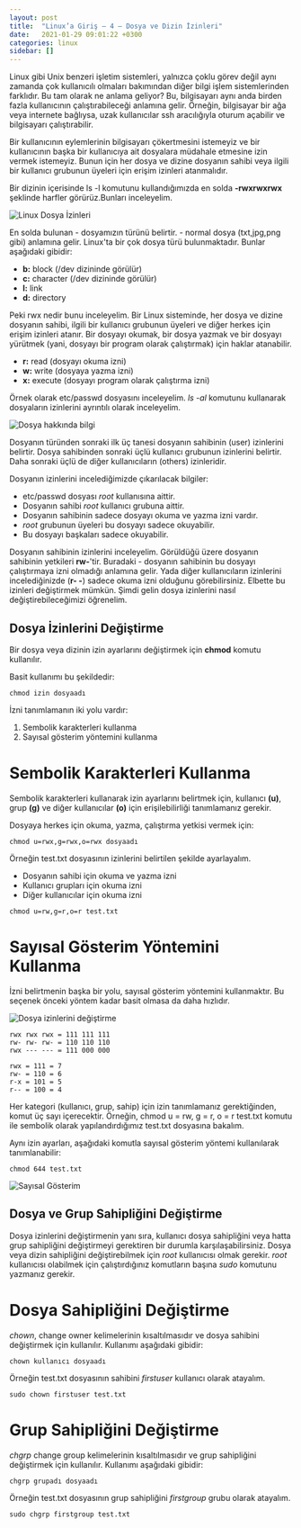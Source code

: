 ```yaml
---
layout: post
title:  "Linux’a Giriş — 4 — Dosya ve Dizin İzinleri"
date:   2021-01-29 09:01:22 +0300
categories: linux
sidebar: []
---
```


Linux gibi Unix benzeri işletim sistemleri, yalnızca çoklu görev değil aynı zamanda çok kullanıcılı olmaları bakımından diğer bilgi işlem sistemlerinden farklıdır. Bu tam olarak ne anlama geliyor? Bu, bilgisayarı aynı anda birden fazla kullanıcının çalıştırabileceği anlamına gelir. Örneğin, bilgisayar bir ağa veya internete bağlıysa, uzak kullanıcılar ssh aracılığıyla oturum açabilir ve bilgisayarı çalıştırabilir.

Bir kullanıcının eylemlerinin bilgisayarı çökertmesini istemeyiz ve bir kullanıcının başka bir kullanıcıya ait dosyalara müdahale etmesine izin vermek istemeyiz. Bunun için her dosya ve dizine dosyanın sahibi veya ilgili bir kullanıcı grubunun üyeleri için erişim izinleri atanmalıdır. 

Bir dizinin içerisinde ls -l komutunu kullandığımızda en solda **-rwxrwxrwx** şeklinde harfler görürüz.Bunları inceleyelim.

![Linux Dosya İzinleri](https://i.ibb.co/yQbRYDw/file-permissions.png)

 En solda bulunan - dosyamızın türünü belirtir. - normal dosya (txt,jpg,png gibi) anlamına gelir. Linux'ta bir çok dosya türü bulunmaktadır. Bunlar aşağıdaki gibidir: 

- **b:** block (/dev dizininde görülür)
- **c:** character (/dev dizininde görülür)
- **l:** link
- **d:** directory 

Peki rwx nedir bunu inceleyelim. Bir Linux sisteminde, her dosya ve dizine dosyanın sahibi, ilgili bir kullanıcı grubunun üyeleri ve diğer herkes için erişim izinleri atanır. Bir dosyayı okumak, bir dosya yazmak ve bir dosyayı yürütmek (yani, dosyayı bir program olarak çalıştırmak) için haklar atanabilir.

- **r:** read (dosyayı okuma izni)
- **w:** write (dosyaya yazma izni)
- **x:** execute (dosyayı program olarak çalıştırma izni)

Örnek olarak etc/passwd dosyasını inceleyelim. *ls -al* komutunu kullanarak dosyaların izinlerini ayrıntılı olarak inceleyelim.

![Dosya hakkında bilgi](https://i.ibb.co/7YLtccK/terminal.png)

Dosyanın türünden sonraki ilk üç tanesi dosyanın sahibinin (user) izinlerini belirtir. Dosya sahibinden sonraki üçlü kullanıcı grubunun izinlerini belirtir. Daha sonraki üçlü de diğer kullanıcıların (others) izinleridir. 

Dosyanın izinlerini incelediğimizde çıkarılacak bilgiler:

- etc/passwd dosyası *root* kullanısına aittir. 
- Dosyanın sahibi *root* kullanıcı grubuna aittir.
- Dosyanın sahibinin sadece dosyayı okuma ve yazma izni vardır. 
- *root* grubunun üyeleri bu dosyayı sadece okuyabilir. 
- Bu dosyayı başkaları sadece okuyabilir.

Dosyanın sahibinin izinlerini inceleyelim. Görüldüğü üzere dosyanın sahibinin yetkileri **rw-**'tir. Buradaki - dosyanın sahibinin bu dosyayı çalıştırmaya izni olmadığı anlamına gelir. Yada diğer kullanıcıların izinlerini incelediğinizde (**r- -**) sadece okuma izni olduğunu görebilirsiniz. Elbette bu izinleri değiştirmek mümkün. Şimdi gelin dosya izinlerini nasıl değiştirebileceğimizi öğrenelim.

## Dosya İzinlerini Değiştirme

Bir dosya veya dizinin izin ayarlarını değiştirmek için **chmod** komutu kullanılır. 

Basit kullanımı bu şekildedir: 

```
chmod izin dosyaadı
```

İzni tanımlamanın iki yolu vardır: 

1. Sembolik karakterleri kullanma 
2. Sayısal gösterim yöntemini kullanma


# Sembolik Karakterleri Kullanma

Sembolik karakterleri kullanarak izin ayarlarını belirtmek için, kullanıcı **(u)**, grup **(g)** ve diğer kullanıcılar **(o)** için erişilebilirliği tanımlamanız gerekir.

Dosyaya herkes için okuma, yazma, çalıştırma yetkisi vermek için:

```
chmod u=rwx,g=rwx,o=rwx dosyaadı
```

Örneğin test.txt dosyasının izinlerini belirtilen şekilde ayarlayalım.

- Dosyanın sahibi için okuma ve yazma izni
- Kullanıcı grupları için okuma izni
- Diğer kullanıcılar için okuma izni

```
chmod u=rw,g=r,o=r test.txt
```


# Sayısal Gösterim Yöntemini Kullanma

İzni belirtmenin başka bir yolu, sayısal gösterim yöntemini kullanmaktır. Bu seçenek önceki yöntem kadar basit olmasa da daha hızlıdır.

![Dosya izinlerini değiştirme](https://i.ibb.co/hKcTT74/permissions.png)

```
rwx rwx rwx = 111 111 111
rw- rw- rw- = 110 110 110
rwx --- --- = 111 000 000

rwx = 111 = 7
rw- = 110 = 6
r-x = 101 = 5
r-- = 100 = 4
```

Her kategori (kullanıcı, grup, sahip) için izin tanımlamanız gerektiğinden, komut üç sayı içerecektir. Örneğin, chmod u = rw, g = r, o = r test.txt komutu ile sembolik olarak yapılandırdığımız test.txt dosyasına bakalım. 

Aynı izin ayarları, aşağıdaki komutla sayısal gösterim yöntemi kullanılarak tanımlanabilir:

```
chmod 644 test.txt
```

![Sayısal Gösterim](https://i.ibb.co/XYh1jkY/say-salgosterim.jpg)

## Dosya ve Grup Sahipliğini Değiştirme

Dosya izinlerini değiştirmenin yanı sıra, kullanıcı dosya sahipliğini veya hatta grup sahipliğini değiştirmeyi gerektiren bir durumla karşılaşabilirsiniz. Dosya veya dizin sahipliğini değiştirebilmek için *root* kullanıcısı olmak gerekir. *root* kullanıcısı olabilmek için çalıştırdığınız komutların başına *sudo* komutunu yazmanız gerekir. 

# Dosya Sahipliğini Değiştirme 

*chown*, change owner kelimelerinin kısaltılmasıdır ve dosya sahibini değiştirmek için kullanılır. Kullanımı aşağıdaki gibidir: 

```
chown kullanıcı dosyaadı
```

Örneğin test.txt dosyasının sahibini *firstuser* kullanıcı olarak atayalım.

```
sudo chown firstuser test.txt
```

# Grup Sahipliğini Değiştirme

*chgrp* change group kelimelerinin kısaltılmasıdır ve grup sahipliğini değiştirmek için kullanılır. Kullanımı aşağıdaki gibidir: 

```
chgrp grupadı dosyaadı
```

Örneğin test.txt dosyasının grup sahipliğini *firstgroup* grubu olarak atayalım.

```
sudo chgrp firstgroup test.txt
```






